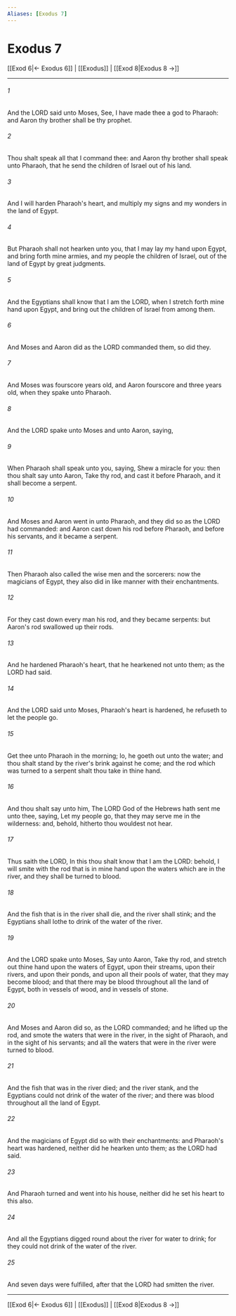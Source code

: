 ```yaml
---
Aliases: [Exodus 7]
---
```

# Exodus 7

[[Exod 6|← Exodus 6]] | [[Exodus]] | [[Exod 8|Exodus 8 →]]
***



###### 1 
And the LORD said unto Moses, See, I have made thee a god to Pharaoh: and Aaron thy brother shall be thy prophet. 

###### 2 
Thou shalt speak all that I command thee: and Aaron thy brother shall speak unto Pharaoh, that he send the children of Israel out of his land. 

###### 3 
And I will harden Pharaoh's heart, and multiply my signs and my wonders in the land of Egypt. 

###### 4 
But Pharaoh shall not hearken unto you, that I may lay my hand upon Egypt, and bring forth mine armies, and my people the children of Israel, out of the land of Egypt by great judgments. 

###### 5 
And the Egyptians shall know that I am the LORD, when I stretch forth mine hand upon Egypt, and bring out the children of Israel from among them. 

###### 6 
And Moses and Aaron did as the LORD commanded them, so did they. 

###### 7 
And Moses was fourscore years old, and Aaron fourscore and three years old, when they spake unto Pharaoh. 

###### 8 
And the LORD spake unto Moses and unto Aaron, saying, 

###### 9 
When Pharaoh shall speak unto you, saying, Shew a miracle for you: then thou shalt say unto Aaron, Take thy rod, and cast it before Pharaoh, and it shall become a serpent. 

###### 10 
And Moses and Aaron went in unto Pharaoh, and they did so as the LORD had commanded: and Aaron cast down his rod before Pharaoh, and before his servants, and it became a serpent. 

###### 11 
Then Pharaoh also called the wise men and the sorcerers: now the magicians of Egypt, they also did in like manner with their enchantments. 

###### 12 
For they cast down every man his rod, and they became serpents: but Aaron's rod swallowed up their rods. 

###### 13 
And he hardened Pharaoh's heart, that he hearkened not unto them; as the LORD had said. 

###### 14 
And the LORD said unto Moses, Pharaoh's heart is hardened, he refuseth to let the people go. 

###### 15 
Get thee unto Pharaoh in the morning; lo, he goeth out unto the water; and thou shalt stand by the river's brink against he come; and the rod which was turned to a serpent shalt thou take in thine hand. 

###### 16 
And thou shalt say unto him, The LORD God of the Hebrews hath sent me unto thee, saying, Let my people go, that they may serve me in the wilderness: and, behold, hitherto thou wouldest not hear. 

###### 17 
Thus saith the LORD, In this thou shalt know that I am the LORD: behold, I will smite with the rod that is in mine hand upon the waters which are in the river, and they shall be turned to blood. 

###### 18 
And the fish that is in the river shall die, and the river shall stink; and the Egyptians shall lothe to drink of the water of the river. 

###### 19 
And the LORD spake unto Moses, Say unto Aaron, Take thy rod, and stretch out thine hand upon the waters of Egypt, upon their streams, upon their rivers, and upon their ponds, and upon all their pools of water, that they may become blood; and that there may be blood throughout all the land of Egypt, both in vessels of wood, and in vessels of stone. 

###### 20 
And Moses and Aaron did so, as the LORD commanded; and he lifted up the rod, and smote the waters that were in the river, in the sight of Pharaoh, and in the sight of his servants; and all the waters that were in the river were turned to blood. 

###### 21 
And the fish that was in the river died; and the river stank, and the Egyptians could not drink of the water of the river; and there was blood throughout all the land of Egypt. 

###### 22 
And the magicians of Egypt did so with their enchantments: and Pharaoh's heart was hardened, neither did he hearken unto them; as the LORD had said. 

###### 23 
And Pharaoh turned and went into his house, neither did he set his heart to this also. 

###### 24 
And all the Egyptians digged round about the river for water to drink; for they could not drink of the water of the river. 

###### 25 
And seven days were fulfilled, after that the LORD had smitten the river.

***
[[Exod 6|← Exodus 6]] | [[Exodus]] | [[Exod 8|Exodus 8 →]]

